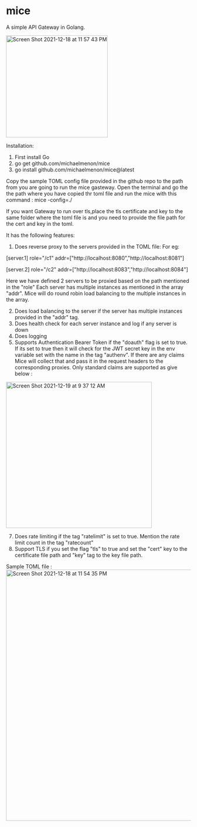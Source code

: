 # mice
A simple API Gateway in Golang.



<img width="277" alt="Screen Shot 2021-12-18 at 11 57 43 PM" src="https://user-images.githubusercontent.com/5271064/146664415-d3de7881-848e-4bcc-84aa-e5810319062f.png">




Installation:
1) First install Go
2) go get github.com/michaelmenon/mice
3) go install github.com/michaelmenon/mice@latest

Copy the sample TOML config file provided in the github repo to the path from you are going to run the mice gasteway. Open the terminal and go the the path where you have copied thr toml file and run the mice with this command : mice -config=./

If you want Gateway to run over tls,place the tls certificate and key to the same folder where the toml file is and you need to provide the file path for the cert and key in the toml.

It has the following features:

1) Does reverse proxy to the servers provided in the TOML file:
  For eg: 
  
  [server.1]
  role="/c1"
  addr=["http://localhost:8080","http://localhost:8081"]
  
  [server.2]
  role="/c2"
  addr=["http://localhost:8083","http://localhost:8084"]
  
  Here we have defined 2 servers to be proxied based on the path mentioned in the "role"
  Each server has multiple  instances as mentioned in the array "addr". Mice will do round robin load balancing to the multiple instances in the array.
  
2) Does load balancing to the server if the server has multiple instances provided in the "addr" tag.
3) Does health check for each server instance and log if any server is down
4) Does logging 
5) Supports Authentication Bearer Token if the "doauth" flag is set to true. If its set to true then it will check for the JWT secret key in the env variable set with the name in the tag "authenv". 
If there are any claims Mice will collect that and pass it in the request headers to the corresponding proxies.
Only standard claims are supported as give below :
<img width="397" alt="Screen Shot 2021-12-19 at 9 37 12 AM" src="https://user-images.githubusercontent.com/5271064/146678829-4df4e3cd-ed98-497d-b3f9-676d00ce5c38.png">

7) Does rate limiting if the tag "ratelimit" is set to true. Mention the rate limit count in the tag "ratecount"
8) Support TLS if you set the flag "tls" to true and set the "cert" key to the certificate file path and "key" tag to the key file path.


Sample TOML file : 
<img width="682" alt="Screen Shot 2021-12-18 at 11 54 35 PM" src="https://user-images.githubusercontent.com/5271064/146664378-2c70fd31-f552-4da0-a4e2-55b46caa588b.png">



